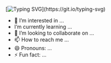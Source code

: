 [![Typing SVG](https://readme-typing-svg.demolab.com?font=Fira+Code&weight=500&size=25&pause=1000&color=F7A1F5&center=true&width=435&lines=Hi!+I'm+Yvonne!+%F0%9F%91%8B;I'm+a+dedicated+software+engineer+%F0%9F%91%A9%E2%80%8D%F0%9F%92%BB;Welcome+to+my+Github!!)](https://git.io/typing-svg)
- 👀 I’m interested in ...
-  I’m currently learning ...
- 💞️ I’m looking to collaborate on ...
- 📫 How to reach me ...
- 😄 Pronouns: ...
- ⚡ Fun fact: ...

<!---
Yvonnezhang924/Yvonnezhang924 is a ✨ special ✨ repository because its `README.md` (this file) appears on your GitHub profile.
You can click the Preview link to take a look at your changes.
--->
